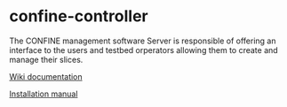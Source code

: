 confine-controller
==================

The CONFINE management software Server is responsible of offering an interface 
to the users and testbed orperators allowing them to create and manage their slices.

[Wiki documentation](http://wiki.confine-project.eu/soft:server)

[Installation manual](http://wiki.confine-project.eu/soft:server-installation)

